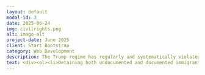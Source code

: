 ```yaml
---
layout: default
modal-id: 3
date: 2025-06-24
img: civilrights.png
alt: image-alt
project-date: June 2025
client: Start Bootstrap
category: Web Development
description: The Trump regime has regularly and systematically violated the rights of both documented and undocumented immigrants, as well as US citizens. Below you will find a list of many specific instances of due process violations. 
text: <div><ol><li>Detaining both undocumented and documented immigrants, who have committed no crimes, without judicial warrants or due process. <a href="https://apnews.com/article/columbia-university-mahmoud-khalil-ice-15014bcbb921f21a9f704d5acdcae7a8">AP Article (Mahmoud Khalil), </a> <a href="https://www.browndailyherald.com/article/2025/03/brown-professor-doctor-held-by-customs-officials-at-boston-airport-after-travel-to-lebanon">Brown Daily Herald Article, </a> <a href="https://www.nytimes.com/2025/06/12/science/russian-scientist-harvard-release.html">New York Times Article (Kseniia Petrova), </a> <a href="https://apnews.com/video/turkish-student-at-tufts-university-detained-video-shows-masked-people-handcuffing-her-109ae65a4e734b12b357897376ea443b">AP Article (Rümeysa Öztürk), </a> <a href="https://www.bbc.com/news/articles/cwy0332y7xzo">BBC Article (Mohsen Mahdawi), </a> <a href="https://www.theguardian.com/us-news/2025/apr/28/trump-immigration-people-detained-deported-cases">Guardian Article</a></li><li>Detention, harassment, and denial of entry to tourists, scholars, diplomats, journalists, and students based on social media posts. <a href="https://www.huffpost.com/entry/jasmine-mooney-actor-detained-by-ice_n_67d83e6be4b0dade360cd495">Huff Post Article, </a> <a href="https://www.dw.com/en/german-nationals-us-immigration-detained-interrogation-ice-donald-trump/a-71987211">DW Article, </a> <a href="https://www.theguardian.com/us-news/2025/mar/19/trump-musk-french-scientist-detained">Guardian Article</a> <a href="https://www.bbc.com/news/articles/c86p821p660o">BBC Article</a> <a href="https://www.nytimes.com/2025/06/19/world/europe/france-lawmaker-denied-visa-us-trump-amirshahi.html">New York Times Article </a></li><li>Detention, interrogation, and deporation of American citizens by ICE. <a href="https://www.theguardian.com/us-news/2025/jun/16/los-angeles-immigration-raids-montebello">Guardian Article, </a> <a href="https://www.nbclosangeles.com/news/local/i-cant-fight-back-im-pregnant-us-citizen-detained-by-ice-in-hawthorne/3719581/">NBC LA Article, </a> <a href="https://www.nbcnews.com/news/us-news/2-year-old-us-citizen-apparently-deported-no-meaningful-process-judge-rcna203124">NBC Article, </a><a href="https://nymag.com/intelligencer/article/tracking-us-citizens-children-detained-deported-ice-trump-updates.html">New York Magazine Article</a></li><li>Illegal "third country" deportations of migrants to foreign countries without due process. <a href="https://www.bbc.com/news/articles/cy5wkrn99qpo">BBC Article, </a> <a href="https://www.npr.org/2025/05/21/nx-s1-5406208/trump-administration-defends-flight-of-migrants-to-third-countries">NPR Article</a></li><li>Illegal removal of immigrants, most of whom have not committed any crimes, from the US to CECOT in El Salvador without due process. <a href="https://www.theguardian.com/world/2025/apr/30/el-salvador-cecot-mega-prison-trump">Guardian Article, </a> <a href="https://www.propublica.org/article/trump-el-salvador-deportees-criminal-convictions-cecot-venezuela">ProPublica Article, </a> <a href="https://apnews.com/article/kilmar-abrego-garcia-deportation-smuggling-27c3a6f7a1a0700d9a33209e852c06a6">AP Article, </a> <a href="https://www.usatoday.com/story/news/investigations/2025/04/10/fired-milwaukee-police-officer-report-gay-stylist-salvadoran-prison/83005721007/">USA Today Article </a> <a href="https://www.bbc.com/news/articles/cm2y5k2zyz5o">BBC Article</a></li><li>In collaboration with the government of Florida, the regime has opened a hastily-built concentration camp for migrants in the Florida Everglades, while Trump's close advisor Laura Loomer appears to encourage a genocide of Latino immigrants. <a href="https://www.nbcnews.com/politics/donald-trump/alligator-alcatraz-set-open-trump-desantis-rcna215943">NBC Article, </a> <a href="https://newrepublic.com/article/197508/alligator-alcatraz-trump-concentration-camp">The New Republic Article, </a> <a href="https://www.cbsnews.com/miami/news/first-immigration-detainees-arrive-at-florida-center-in-the-everglades/">CBS Article, </a> <a href="https://www.independent.co.uk/news/world/americas/us-politics/laura-loomer-alcatraz-alligator-lives-matter-trump-b2782150.html">The Independent Article</a></li><li>ICE agents shot a man to death that they claim assaulted them with his vehicle. However, footage from bystanders does not support the official account of events. <a href="https://unraveledpress.com/what-happened-to-silverio-villegas-gonzalez/">Unraveled Press Article, </a> <a href="https://abc7chicago.com/post/franklin-park-ice-shooting-illinois-officials-demand-release-video-deadly-officer-silverio-villegas-gonzalez/17817702/">ABC7 Chicago Article</a></li></ol></div> 
---
```









